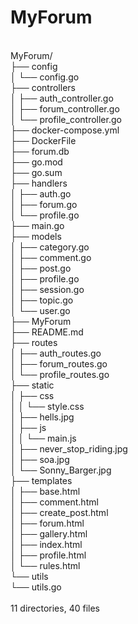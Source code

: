 # MyForum<br>
<br>
MyForum/<br>
├── config<br>
│   └── config.go<br>
├── controllers<br>
│   ├── auth_controller.go<br>
│   ├── forum_controller.go<br>
│   └── profile_controller.go<br>
├── docker-compose.yml<br>
├── DockerFile<br>
├── forum.db<br>
├── go.mod<br>
├── go.sum<br>
├── handlers<br>
│   ├── auth.go<br>
│   ├── forum.go<br>
│   └── profile.go<br>
├── main.go<br>
├── models<br>
│   ├── category.go<br>
│   ├── comment.go<br>
│   ├── post.go<br>
│   ├── profile.go<br>
│   ├── session.go<br>
│   ├── topic.go<br>
│   └── user.go<br>
├── MyForum<br>
├── README.md<br>
├── routes<br>
│   ├── auth_routes.go<br>
│   ├── forum_routes.go<br>
│   └── profile_routes.go<br>
├── static<br>
│   ├── css<br>
│   │   └── style.css<br>
│   ├── hells.jpg<br>
│   ├── js<br>
│   │   └── main.js<br>
│   ├── never_stop_riding.jpg<br>
│   ├── soa.jpg<br>
│   └── Sonny_Barger.jpg<br>
├── templates<br>
│   ├── base.html<br>
│   ├── comment.html<br>
│   ├── create_post.html<br>
│   ├── forum.html<br>
│   ├── gallery.html<br>
│   ├── index.html<br>
│   ├── profile.html<br>
│   └── rules.html<br>
└── utils<br>
    └── utils.go<br>
<br>
11 directories, 40 files